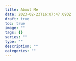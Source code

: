 ```yaml
---
title: About Me
date: 2023-02-23T16:07:47.093Z
draft: true
toc: true
image: ""
tags: {}
series: ""
type: ""
description: ""
categories: ""
---
```

